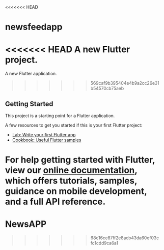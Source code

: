 <<<<<<< HEAD
# newsfeedapp

<<<<<<< HEAD
A new Flutter project.
=======
A new Flutter application.
>>>>>>> 569caf9b395404e4b9a2cc26e31b54570cb75aeb

## Getting Started

This project is a starting point for a Flutter application.

A few resources to get you started if this is your first Flutter project:

- [Lab: Write your first Flutter app](https://flutter.dev/docs/get-started/codelab)
- [Cookbook: Useful Flutter samples](https://flutter.dev/docs/cookbook)

For help getting started with Flutter, view our
[online documentation](https://flutter.dev/docs), which offers tutorials,
samples, guidance on mobile development, and a full API reference.
=======
# NewsAPP
>>>>>>> 68c16ce87ff2e8acb43da60ef03cfc1cdd9ca6a1
